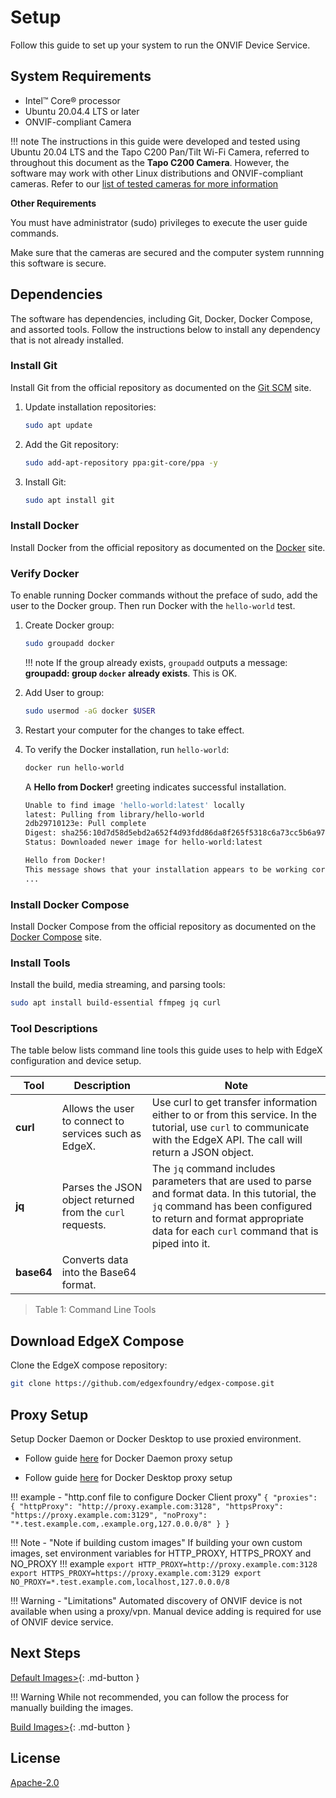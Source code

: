 # Setup

Follow this guide to set up your system to run the ONVIF Device Service.

## System Requirements

- Intel&#8482; Core&#174; processor
- Ubuntu 20.04.4 LTS or later
- ONVIF-compliant Camera

!!! note
    The instructions in this guide were developed and tested using Ubuntu 20.04 LTS and the Tapo C200 Pan/Tilt Wi-Fi Camera, referred to throughout this document as the **Tapo C200 Camera**. However, the software may work with other Linux distributions and ONVIF-compliant cameras. Refer to our [list of tested cameras for more information](../supplementary-info/ONVIF-protocol.md#tested-onvif-cameras)

**Other Requirements**

You must have administrator (sudo) privileges to execute the user guide commands.  

Make sure that the cameras are secured and the computer system runnning this software is secure.

## Dependencies
The software has dependencies, including Git, Docker, Docker Compose, and assorted tools. Follow the instructions below to install any dependency that is not already installed. 

### Install Git
Install Git from the official repository as documented on the [Git SCM](https://git-scm.com/download/linux) site.

1. Update installation repositories:
   ```bash
   sudo apt update
   ```

2. Add the Git repository:
   ```bash
   sudo add-apt-repository ppa:git-core/ppa -y
   ```

3. Install Git:
   ```bash
   sudo apt install git
   ```

### Install Docker
Install Docker from the official repository as documented on the [Docker](https://docs.docker.com/engine/install/ubuntu/) site.

### Verify Docker
To enable running Docker commands without the preface of sudo, add the user to the Docker group. Then run Docker with the `hello-world` test.

1. Create Docker group:
   ```bash
   sudo groupadd docker
   ```
   
    !!! note
        If the group already exists, `groupadd` outputs a message: **groupadd: group `docker` already exists**. This is OK.
      
2. Add User to group:
   ```bash
   sudo usermod -aG docker $USER
   ```

3. Restart your computer for the changes to take effect.

4. To verify the Docker installation, run <code>hello-world</code>:
      ```bash
      docker run hello-world
      ```
      A <strong>Hello from Docker!</strong> greeting indicates successful installation.

      ```bash
      Unable to find image 'hello-world:latest' locally
      latest: Pulling from library/hello-world
      2db29710123e: Pull complete 
      Digest: sha256:10d7d58d5ebd2a652f4d93fdd86da8f265f5318c6a73cc5b6a9798ff6d2b2e67
      Status: Downloaded newer image for hello-world:latest

      Hello from Docker!
      This message shows that your installation appears to be working correctly.
      ...
      ```


### Install Docker Compose
Install Docker Compose from the official repository as documented on the [Docker Compose](https://docs.docker.com/compose/install/linux/#install-using-the-repository) site.

### Install Tools
Install the build, media streaming, and parsing tools:

```bash
sudo apt install build-essential ffmpeg jq curl
```

### Tool Descriptions
The table below lists command line tools this guide uses to help with EdgeX configuration and device setup.

| Tool        | Description | Note |
| ----------- | ----------- |----------- |
| **curl**     | Allows the user to connect to services such as EdgeX. |Use curl to get transfer information either to or from this service. In the tutorial, use `curl` to communicate with the EdgeX API. The call will return a JSON object.|
| **jq**   |Parses the JSON object returned from the `curl` requests. |The `jq` command includes parameters that are used to parse and format data. In this tutorial, the `jq` command has been configured to return and format appropriate data for each `curl` command that is piped into it. |
| **base64**   | Converts data into the Base64 format.| |

>Table 1: Command Line Tools

## Download EdgeX Compose
Clone the EdgeX compose repository:
```bash
git clone https://github.com/edgexfoundry/edgex-compose.git
```

## Proxy Setup

Setup Docker Daemon or Docker Desktop to use proxied environment.

- Follow guide [here](https://docs.docker.com/config/daemon/systemd/#httphttps-proxy) for Docker Daemon proxy setup

- Follow guide [here](https://docs.docker.com/desktop/settings/windows/#proxies) for Docker Desktop proxy setup

!!! example - "http.conf file to configure Docker Client proxy"
    ```
        {
            "proxies": {
                "httpProxy": "http://proxy.example.com:3128",
                "httpsProxy": "https://proxy.example.com:3129",
                "noProxy": "*.test.example.com,.example.org,127.0.0.0/8"
            }
        }
    ```

!!! Note - "Note if building custom images"
    If building your own custom images, set environment variables for HTTP_PROXY, HTTPS_PROXY and NO_PROXY
    !!! example
        ```
        export HTTP_PROXY=http://proxy.example.com:3128
        export HTTPS_PROXY=https://proxy.example.com:3129
        export NO_PROXY=*.test.example.com,localhost,127.0.0.0/8
        ```

!!! Warning - "Limitations"
      Automated discovery of ONVIF device is not available when using a proxy/vpn. Manual device adding is required for use of ONVIF device service.

## Next Steps

   [Default Images>](./deployment.md){: .md-button }

!!! Warning
      While not recommended, you can follow the process for manually building the images.

   [Build Images>](./custom-build.md){: .md-button } 

## License

[Apache-2.0](https://github.com/edgexfoundry-holding/device-onvif-camera/blob/{{version}}/LICENSE)
